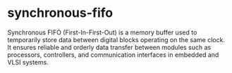 # synchronous-fifo
Synchronous FIFO (First-In-First-Out) is a memory buffer used to temporarily store data between digital blocks operating on the same clock. It ensures reliable and orderly data transfer between modules such as processors, controllers, and communication interfaces in embedded and VLSI systems.

